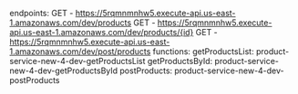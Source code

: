 endpoints:
GET - https://5rqmnmnhw5.execute-api.us-east-1.amazonaws.com/dev/products
GET - https://5rqmnmnhw5.execute-api.us-east-1.amazonaws.com/dev/products/{id}
GET - https://5rqmnmnhw5.execute-api.us-east-1.amazonaws.com/dev/post/products
functions:
getProductsList: product-service-new-4-dev-getProductsList
getProductsById: product-service-new-4-dev-getProductsById
postProducts: product-service-new-4-dev-postProducts
